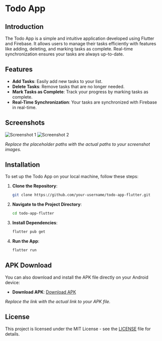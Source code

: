 # Todo App

## Introduction

The Todo App is a simple and intuitive application developed using Flutter and Firebase. It allows users to manage their tasks efficiently with features like adding, deleting, and marking tasks as complete. Real-time synchronization ensures your tasks are always up-to-date.

## Features

- **Add Tasks**: Easily add new tasks to your list.
- **Delete Tasks**: Remove tasks that are no longer needed.
- **Mark Tasks as Complete**: Track your progress by marking tasks as complete.
- **Real-Time Synchronization**: Your tasks are synchronized with Firebase in real-time.

## Screenshots

![Screenshot 1](path/to/screenshot1.png)
![Screenshot 2](path/to/screenshot2.png)

*Replace the placeholder paths with the actual paths to your screenshot images.*

## Installation

To set up the Todo App on your local machine, follow these steps:

1. **Clone the Repository**:
    ```bash
    git clone https://github.com/your-username/todo-app-flutter.git
    ```

2. **Navigate to the Project Directory**:
    ```bash
    cd todo-app-flutter
    ```

3. **Install Dependencies**:
    ```bash
    flutter pub get
    ```

4. **Run the App**:
    ```bash
    flutter run
    ```

## APK Download

You can also download and install the APK file directly on your Android device:

- **Download APK**: [Download APK](https://github.com/your-username/todo-app-flutter/releases/download/v1.0/app-release.apk)

*Replace the link with the actual link to your APK file.*

## License

This project is licensed under the MIT License - see the [LICENSE](LICENSE) file for details.
